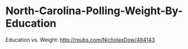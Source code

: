 # North-Carolina-Polling-Weight-By-Education

Education vs. Weight: http://rpubs.com/NicholasDow/484143